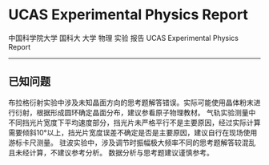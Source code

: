 # UCAS Experimental Physics Report
中国科学院大学 国科大 大学 物理 实验 报告 UCAS Experimental Physics Report

---

## 已知问题
布拉格衍射实验中涉及未知晶面方向的思考题解答错误。实际可能使用晶体粉末进行衍射，根据形成圆环确定晶面分布，建议参看原子物理教材。
气轨实验测量中不同挡光片宽度下平均速度部分，挡光片未严格平行不是主要原因，经过实际计算需要倾斜10°以上，挡光片宽度误差不确定是否是主要原因，建议自行在现场使用游标卡尺测量。
驻波实验中，涉及调节时振幅极大频率不同的思考题解答较混乱且未经计算，不建议参考分析。
数据分析与思考题建议谨慎参考。
